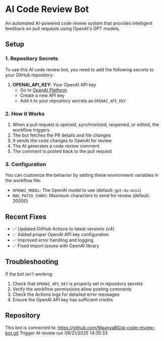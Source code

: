 # AI Code Review Bot

An automated AI-powered code review system that provides intelligent feedback on pull requests using OpenAI's GPT models.

## Setup

### 1. Repository Secrets

To use this AI code review bot, you need to add the following secrets to your GitHub repository:

1. **OPENAI_API_KEY**: Your OpenAI API key
   - Go to [OpenAI Platform](https://platform.openai.com/api-keys)
   - Create a new API key
   - Add it to your repository secrets as `OPENAI_API_KEY`

### 2. How it Works

1. When a pull request is opened, synchronized, reopened, or edited, the workflow triggers
2. The bot fetches the PR details and file changes
3. It sends the code changes to OpenAI for review
4. The AI generates a code review comment
5. The comment is posted back to the pull request

### 3. Configuration

You can customize the behavior by setting these environment variables in the workflow file:

- `OPENAI_MODEL`: The OpenAI model to use (default: `gpt-4o-mini`)
- `MAX_PATCH_CHARS`: Maximum characters to send for review (default: 20000)

## Recent Fixes

- ✅ Updated GitHub Actions to latest versions (v4)
- ✅ Added proper OpenAI API key configuration
- ✅ Improved error handling and logging
- ✅ Fixed import issues with OpenAI library

## Troubleshooting

If the bot isn't working:

1. Check that `OPENAI_API_KEY` is properly set in repository secrets
2. Verify the workflow permissions allow posting comments
3. Check the Actions logs for detailed error messages
4. Ensure the OpenAI API key has sufficient credits

## Repository

This bot is connected to: https://github.com/MaanyaBS/ai-code-review-bot.git
T r i g g e r   A I   r e v i e w   r u n   0 9 / 2 1 / 2 0 2 5   1 4 : 3 5 : 3 3  
 
